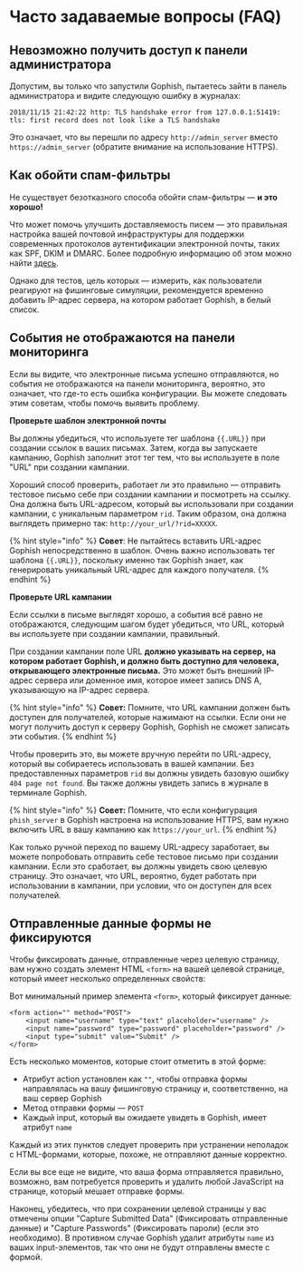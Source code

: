 # Часто задаваемые вопросы (FAQ)

## Невозможно получить доступ к панели администратора

Допустим, вы только что запустили Gophish, пытаетесь зайти в панель администратора и видите следующую ошибку в журналах:

```text
2018/11/15 21:42:22 http: TLS handshake error from 127.0.0.1:51419: tls: first record does not look like a TLS handshake
```

Это означает, что вы перешли по адресу `http://admin_server` вместо `https://admin_server` (обратите внимание на использование HTTPS).

## Как обойти спам-фильтры

Не существует безотказного способа обойти спам-фильтры — **и это хорошо!**

Что может помочь улучшить доставляемость писем — это правильная настройка вашей почтовой инфраструктуры для поддержки современных протоколов аутентификации электронной почты, таких как SPF, DKIM и DMARC. Более подробную информацию об этом можно найти [здесь](https://www.trustedsec.com/blog/take-employees-phishing/).

Однако для тестов, цель которых — измерить, как пользователи реагируют на фишинговые симуляции, рекомендуется временно добавить IP-адрес сервера, на котором работает Gophish, в белый список.

## События не отображаются на панели мониторинга

Если вы видите, что электронные письма успешно отправляются, но события не отображаются на панели мониторинга, вероятно, это означает, что где-то есть ошибка конфигурации. Вы можете следовать этим советам, чтобы помочь выявить проблему.

**Проверьте шаблон электронной почты**

Вы должны убедиться, что используете тег шаблона `{{.URL}}` при создании ссылок в ваших письмах. Затем, когда вы запускаете кампанию, Gophish заполнит этот тег тем, что вы используете в поле "URL" при создании кампании.

Хороший способ проверить, работает ли это правильно — отправить тестовое письмо себе при создании кампании и посмотреть на ссылку. Она должна быть URL-адресом, который вы использовали при создании кампании, с уникальным параметром `rid`. Таким образом, она должна выглядеть примерно так: `http://your_url/?rid=XXXXX`.

{% hint style="info" %}
**Совет**: Не пытайтесь вставить URL-адрес Gophish непосредственно в шаблон. Очень важно использовать тег шаблона `{{.URL}}`, поскольку именно так Gophish знает, как генерировать уникальный URL-адрес для каждого получателя.
{% endhint %}

**Проверьте URL кампании**

Если ссылки в письме выглядят хорошо, а события всё равно не отображаются, следующим шагом будет убедиться, что URL, который вы используете при создании кампании, правильный.

При создании кампании поле URL **должно указывать на сервер, на котором работает Gophish, и должно быть доступно для человека, открывающего электронные письма.** Это может быть внешний IP-адрес сервера или доменное имя, которое имеет запись DNS A, указывающую на IP-адрес сервера.

{% hint style="info" %}
**Совет:** Помните, что URL кампании должен быть доступен для получателей, которые нажимают на ссылки. Если они не могут получить доступ к серверу Gophish, Gophish не сможет записать эти события.
{% endhint %}

Чтобы проверить это, вы можете вручную перейти по URL-адресу, который вы собираетесь использовать в вашей кампании. Без предоставленных параметров `rid` вы должны увидеть базовую ошибку `404 page not found`. Вы также должны увидеть запись в журнале в терминале Gophish.

{% hint style="info" %}
**Совет:** Помните, что если конфигурация `phish_server` в Gophish настроена на использование HTTPS, вам нужно включить URL в вашу кампанию как `https://your_url`.
{% endhint %}

Как только ручной переход по вашему URL-адресу заработает, вы можете попробовать отправить себе тестовое письмо при создании кампании. Если это сработает, вы должны увидеть свою целевую страницу. Это означает, что URL, вероятно, будет работать при использовании в кампании, при условии, что он доступен для всех получателей.

## Отправленные данные формы не фиксируются

Чтобы фиксировать данные, отправленные через целевую страницу, вам нужно создать элемент HTML `<form>` на вашей целевой странице, который имеет несколько определенных свойств:

Вот минимальный пример элемента `<form>`, который фиксирует данные:

```markup
<form action="" method="POST">
    <input name="username" type="text" placeholder="username" />
    <input name="password" type="password" placeholder="password" />
    <input type="submit" value="Submit" />
</form>
```

Есть несколько моментов, которые стоит отметить в этой форме:

* Атрибут action установлен как `""`, чтобы отправка формы направлялась на вашу фишинговую страницу и, соответственно, на ваш сервер Gophish
* Метод отправки формы — `POST` 
* Каждый input, который вы ожидаете увидеть в Gophish, имеет атрибут `name`

Каждый из этих пунктов следует проверить при устранении неполадок с HTML-формами, которые, похоже, не отправляют данные корректно.

Если вы все еще не видите, что ваша форма отправляется правильно, возможно, вам потребуется проверить и удалить любой JavaScript на странице, который мешает отправке формы.

Наконец, убедитесь, что при сохранении целевой страницы у вас отмечены опции "Capture Submitted Data" (Фиксировать отправленные данные) и "Capture Passwords" (Фиксировать пароли) (если это необходимо). В противном случае Gophish удалит атрибуты `name` из ваших input-элементов, так что они не будут отправлены вместе с формой.

